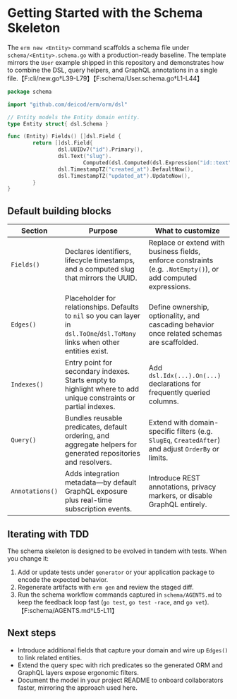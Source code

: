 # Getting Started with the Schema Skeleton

The `erm new <Entity>` command scaffolds a schema file under `schema/<Entity>.schema.go` with a production-ready baseline.
The template mirrors the `User` example shipped in this repository and demonstrates how to combine the DSL, query helpers,
and GraphQL annotations in a single file.【F:cli/new.go†L39-L79】【F:schema/User.schema.go†L1-L44】

```go
package schema

import "github.com/deicod/erm/orm/dsl"

// Entity models the Entity domain entity.
type Entity struct{ dsl.Schema }

func (Entity) Fields() []dsl.Field {
        return []dsl.Field{
                dsl.UUIDv7("id").Primary(),
                dsl.Text("slug").
                        Computed(dsl.Computed(dsl.Expression("id::text"))),
                dsl.TimestampTZ("created_at").DefaultNow(),
                dsl.TimestampTZ("updated_at").UpdateNow(),
        }
}
```

## Default building blocks

| Section | Purpose | What to customize |
| --- | --- | --- |
| `Fields()` | Declares identifiers, lifecycle timestamps, and a computed slug that mirrors the UUID. | Replace or extend with business fields, enforce constraints (e.g. `.NotEmpty()`), or add computed expressions. |
| `Edges()` | Placeholder for relationships. Defaults to `nil` so you can layer in `dsl.ToOne`/`dsl.ToMany` links when other entities exist. | Define ownership, optionality, and cascading behavior once related schemas are scaffolded. |
| `Indexes()` | Entry point for secondary indexes. Starts empty to highlight where to add unique constraints or partial indexes. | Add `dsl.Idx(...).On(...)` declarations for frequently queried columns. |
| `Query()` | Bundles reusable predicates, default ordering, and aggregate helpers for generated repositories and resolvers. | Extend with domain-specific filters (e.g. `SlugEq`, `CreatedAfter`) and adjust `OrderBy` or limits. |
| `Annotations()` | Adds integration metadata—by default GraphQL exposure plus real-time subscription events. | Introduce REST annotations, privacy markers, or disable GraphQL entirely. |

## Iterating with TDD

The schema skeleton is designed to be evolved in tandem with tests. When you change it:

1. Add or update tests under `generator` or your application package to encode the expected behavior.
2. Regenerate artifacts with `erm gen` and review the staged diff.
3. Run the schema workflow commands captured in `schema/AGENTS.md` to keep the feedback loop fast (`go test`, `go test -race`, and `go vet`).【F:schema/AGENTS.md†L5-L11】

## Next steps

- Introduce additional fields that capture your domain and wire up `Edges()` to link related entities.
- Extend the query spec with rich predicates so the generated ORM and GraphQL layers expose ergonomic filters.
- Document the model in your project README to onboard collaborators faster, mirroring the approach used here.
